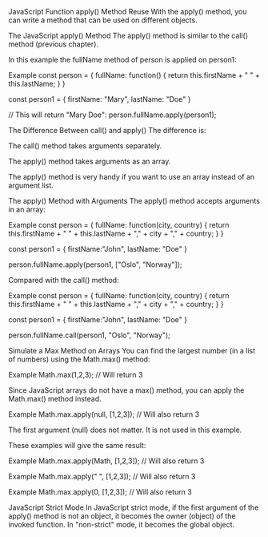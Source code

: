 JavaScript Function apply()
Method Reuse
With the apply() method, you can write a method that can be used on different objects.

The JavaScript apply() Method
The apply() method is similar to the call() method (previous chapter).

In this example the fullName method of person is applied on person1:

Example
const person = {
  fullName: function() {
    return this.firstName + " " + this.lastName;
  }
}

const person1 = {
  firstName: "Mary",
  lastName: "Doe"
}

// This will return "Mary Doe":
person.fullName.apply(person1);

The Difference Between call() and apply()
The difference is:

The call() method takes arguments separately.

The apply() method takes arguments as an array.

The apply() method is very handy if you want to use an array instead of an argument list.

The apply() Method with Arguments
The apply() method accepts arguments in an array:

Example
const person = {
  fullName: function(city, country) {
    return this.firstName + " " + this.lastName + "," + city + "," + country;
  }
}

const person1 = {
  firstName:"John",
  lastName: "Doe"
}

person.fullName.apply(person1, ["Oslo", "Norway"]);

Compared with the call() method:

Example
const person = {
  fullName: function(city, country) {
    return this.firstName + " " + this.lastName + "," + city + "," + country;
  }
}

const person1 = {
  firstName:"John",
  lastName: "Doe"
}

person.fullName.call(person1, "Oslo", "Norway");

Simulate a Max Method on Arrays
You can find the largest number (in a list of numbers) using the Math.max() method:

Example
Math.max(1,2,3);  // Will return 3

Since JavaScript arrays do not have a max() method, you can apply the Math.max() method instead.

Example
Math.max.apply(null, [1,2,3]); // Will also return 3

The first argument (null) does not matter. It is not used in this example.

These examples will give the same result:

Example
Math.max.apply(Math, [1,2,3]); // Will also return 3

Example
Math.max.apply(" ", [1,2,3]); // Will also return 3

Example
Math.max.apply(0, [1,2,3]); // Will also return 3

JavaScript Strict Mode
In JavaScript strict mode, if the first argument of the apply() method is not an object, it becomes the owner (object) of the invoked function. In "non-strict" mode, it becomes the global object.